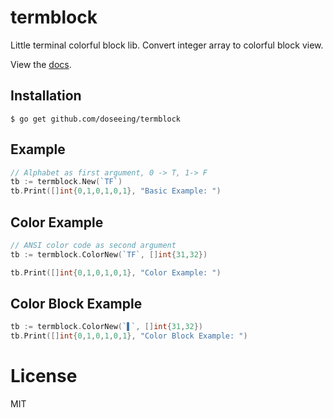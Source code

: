
# termblock

 Little terminal colorful block lib. Convert integer array to colorful block view.

 View the [docs](http://godoc.org/github.com/doseeing/termblock).

## Installation

```
$ go get github.com/doseeing/termblock
```

## Example

```go
// Alphabet as first argument, 0 -> T, 1-> F
tb := termblock.New(`TF`)
tb.Print([]int{0,1,0,1,0,1}, "Basic Example: ")
```

## Color Example
```go
// ANSI color code as second argument
tb := termblock.ColorNew(`TF`, []int{31,32})

tb.Print([]int{0,1,0,1,0,1}, "Color Example: ")
```

## Color Block Example
```go
tb := termblock.ColorNew(`▌`, []int{31,32})
tb.Print([]int{0,1,0,1,0,1}, "Color Block Example: ")
```


# License

 MIT